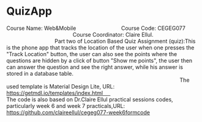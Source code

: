 # QuizApp
Course Name: Web&Mobile                                                                  
Course Code: CEGEG077                                                                                       
Course Coordinator: Claire Ellul.                                                                     
Part two of Location Based Quiz Assignment (quiz):This is the phone app that tracks the location of the user when one presses the "Track Location" button, the user can also see the points where the questions are hidden by a click of button "Show me points", the user then can answer the question and see the right answer, while his answer is stored in a database table.                                                                                                                                                    
The used template is Material Design Lite, URL: https://getmdl.io/templates/index.html         
The code is also based on Dr.Claire Ellul practical sessions codes, particularly week 6 and week 7 practicals,URL: https://github.com/claireellul/cegeg077-week6formcode
